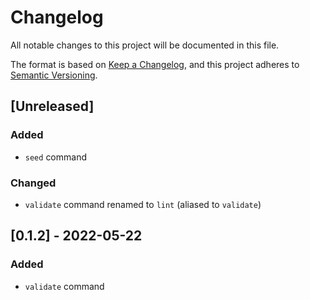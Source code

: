 # Changelog
All notable changes to this project will be documented in this file.

The format is based on [Keep a Changelog](https://keepachangelog.com/en/1.0.0/),
and this project adheres to [Semantic Versioning](https://semver.org/spec/v2.0.0.html).

## [Unreleased]
### Added

- `seed` command

### Changed
- `validate` command renamed to `lint` (aliased to `validate`)

## [0.1.2] - 2022-05-22
### Added

- `validate` command
